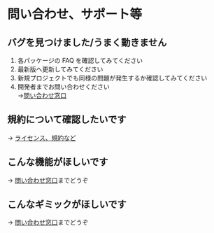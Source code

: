 # 問い合わせ、サポート等

## バグを見つけました/うまく動きません

1. 各パッケージの FAQ を確認してみてください
2. 最新版へ更新してみてください
3. 新規プロジェクトでも同様の問題が発生するか確認してみてください
4. 開発者までお問い合わせください  
   ->[問い合わせ窓口](../contact.md)

## 規約について確認したいです

-> [ライセンス、規約など](./license.md)

## こんな機能がほしいです

-> [問い合わせ窓口](../contact.md)までどうぞ

## こんなギミックがほしいです

-> [問い合わせ窓口](../contact.md)までどうぞ

